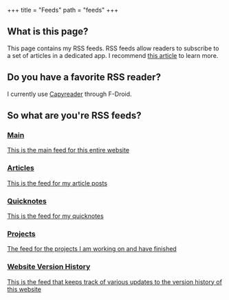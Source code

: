 +++
title = "Feeds"
path = "feeds"
+++

## What is this page?

This page contains my RSS feeds. RSS feeds allow readers to subscribe to a set of articles in a dedicated app. I recommend <a href = "https://rss.com/blog/how-do-rss-feeds-work/" target="_blank">this article</a> to learn more.

## Do you have a favorite RSS reader?

I currently use <a href = "https://capyreader.com/" target="_blank">Capyreader</a> through F-Droid.

## So what are you're RSS feeds?

<a href = "/rss.xml" class = "sectionLink">
    <div class = "sectionItem">
        <h3>Main</h3>
        <p>This is the main feed for this entire website</p>           
    </div>
</a>

<a href = "/posts/rss.xml" class = "sectionLink">
    <div class = "sectionItem">
        <h3>Articles</h3>
        <p>This is the feed for my article posts</p>           
    </div>
</a>
<a href = "/quicknotes/rss.xml" class = "sectionLink">
    <div class = "sectionItem">
        <h3>Quicknotes</h3>
        <p>This is the feed for my quicknotes</p>           
    </div>
</a>
<a href = "/portfolio/rss.xml" class = "sectionLink">
    <div class = "sectionItem">
        <h3>Projects</h3>
        <p>The feed for the projects I am working on and have finished</p>           
    </div>
</a>
<a href = "/versions/rss.xml" class = "sectionLink">
    <div class = "sectionItem">
        <h3>Website Version History</h3>
        <p>This is the feed that keeps track of various updates to the version history of this website</p>           
    </div>
</a>
